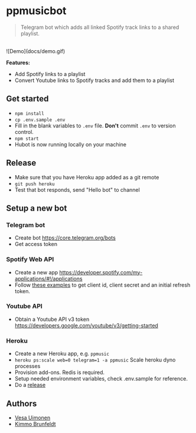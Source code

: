 # ppmusicbot

> Telegram bot which adds all linked Spotify track links to a shared playlist.

<br>
![Demo](docs/demo.gif)
<br>

**Features:**

* Add Spotify links to a playlist
* Convert Youtube links to Spotify tracks and add them to a playlist

## Get started

* `npm install`
* `cp .env.sample .env`
* Fill in the blank variables to `.env` file. **Don't** commit `.env` to version control.
* `npm start`
* Hubot is now running locally on your machine

## Release

* Make sure that you have Heroku app added as a git remote
* `git push heroku`
* Test that bot responds, send "Hello bot" to channel


## Setup a new bot

### Telegram bot

* Create bot https://core.telegram.org/bots
* Get access token

### Spotify Web API

* Create a new app https://developer.spotify.com/my-applications/#!/applications
* Follow [these examples](https://github.com/thelinmichael/spotify-web-api-node#authorization) to get client id, client secret and an initial refresh token.

### Youtube API

* Obtain a Youtube API v3 token https://developers.google.com/youtube/v3/getting-started

### Heroku

* Create a new Heroku app, e.g. `ppmusic`
* `heroku ps:scale web=0 telegram=1 -a ppmusic` Scale heroku dyno processes
* Provision add-ons. Redis is required.
* Setup needed environment variables, check .env.sample for reference.
* Do a [release](#release)


## Authors

* [Vesa Uimonen](https://github.com/vesauimonen)
* [Kimmo Brunfeldt](https://github.com/kimmobrunfeldt)
